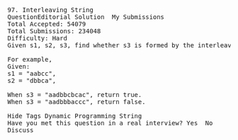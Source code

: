 <pre>
97. Interleaving String  
QuestionEditorial Solution  My Submissions
Total Accepted: 54079
Total Submissions: 234048
Difficulty: Hard
Given s1, s2, s3, find whether s3 is formed by the interleaving of s1 and s2.

For example,
Given:
s1 = "aabcc",
s2 = "dbbca",

When s3 = "aadbbcbcac", return true.
When s3 = "aadbbbaccc", return false.

Hide Tags Dynamic Programming String
Have you met this question in a real interview? Yes  No
Discuss
</pre>
